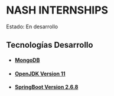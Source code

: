 # NASH INTERNSHIPS
Estado: En desarrollo
## Tecnologías Desarrollo
- #### [MongoDB](https://www.mongodb.com)
- #### [OpenJDK Version 11](https://www.oracle.com/cl/java/technologies/javase/jdk11-archive-downloads.html)
- #### [SpringBoot Version 2.6.8](https://spring.io/)
